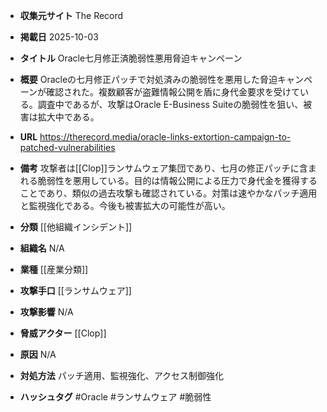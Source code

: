 - **収集元サイト**
The Record

- **掲載日**
2025-10-03

- **タイトル**
Oracle七月修正済脆弱性悪用脅迫キャンペーン

- **概要**
Oracleの七月修正パッチで対処済みの脆弱性を悪用した脅迫キャンペーンが確認された。複数顧客が盗難情報公開を盾に身代金要求を受けている。調査中であるが、攻撃はOracle E-Business Suiteの脆弱性を狙い、被害は拡大中である。

- **URL**
https://therecord.media/oracle-links-extortion-campaign-to-patched-vulnerabilities

- **備考**
攻撃者は[[Clop]]ランサムウェア集団であり、七月の修正パッチに含まれる脆弱性を悪用している。目的は情報公開による圧力で身代金を獲得することであり、類似の過去攻撃も確認されている。対策は速やかなパッチ適用と監視強化である。今後も被害拡大の可能性が高い。

- **分類**
[[他組織インシデント]]

- **組織名**
N/A

- **業種**
[[産業分類]]

- **攻撃手口**
[[ランサムウェア]]

- **攻撃影響**
N/A

- **脅威アクター**
[[Clop]]

- **原因**
N/A

- **対処方法**
パッチ適用、監視強化、アクセス制御強化

- **ハッシュタグ**
#Oracle #ランサムウェア #脆弱性
